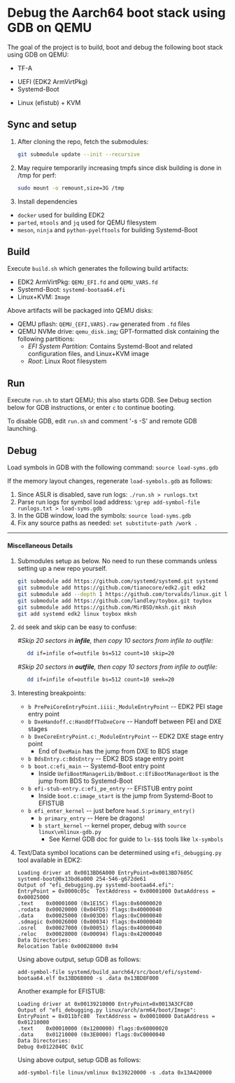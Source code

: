 # Debug the Aarch64 boot stack using GDB on QEMU

The goal of the project is to build, boot and debug the following boot stack using GDB on QEMU:

* TF-A
- UEFI (EDK2 ArmVirtPkg)
- Systemd-Boot
* Linux (efistub) + KVM

## Sync and setup
1. After cloning the repo, fetch the submodules:

    ```sh
    git submodule update --init --recursive
    ```

1. May require temporarily increasing tmpfs since disk building is done in /tmp for perf:

    ```sh
    sudo mount -o remount,size=3G /tmp
    ```

1. Install dependencies
* `docker` used for building EDK2
* `parted`, `mtools` and `jq` used for QEMU filesystem
* `meson`, `ninja` and `python-pyelftools` for building Systemd-Boot

## Build
Execute `build.sh` which generates the following build artifacts:

* EDK2 ArmVirtPkg: `QEMU_EFI.fd` and `QEMU_VARS.fd`
* Systemd-Boot: `systemd-bootaa64.efi`
* Linux+KVM: `Image`

Above artifacts will be packaged into QEMU disks:

* QEMU pflash: `QEMU_{EFI,VARS}.raw` generated from `.fd` files
* QEMU NVMe drive: `qemu_disk.img`; GPT-formatted disk containing the following partitions:
    * _EFI System Partition_: Contains Systemd-Boot and related configuration files, and Linux+KVM image
    * _Root_: Linux Root filesystem

## Run
Execute `run.sh` to start QEMU; this also starts GDB.
See Debug section below for GDB  instructions, or enter `c` to continue booting.

To disable GDB, edit `run.sh` and comment '-s -S' and remote GDB launching.

## Debug
Load symbols in GDB with the following command: `source load-syms.gdb`

If the memory layout changes, regenerate `load-symbols.gdb` as follows:

1. Since ASLR is disabled, save run logs: `./run.sh > runlogs.txt`
1. Parse run logs for symbol load address: `\grep add-symbol-file runlogs.txt > load-syms.gdb`
1. In the GDB window, load the symbols: `source load-syms.gdb`
1. Fix any source paths as needed: `set substitute-path /work .`

---

#### Miscellaneous Details

1. Submodules setup as below. No need to run these commands unless setting up a new repo yourself.

    ```sh
    git submodule add https://github.com/systemd/systemd.git systemd
    git submodule add https://github.com/tianocore/edk2.git edk2
    git submodule add --depth 1 https://github.com/torvalds/linux.git linux
    git submodule add https://github.com/landley/toybox.git toybox
    git submodule add https://github.com/MirBSD/mksh.git mksh
    git add systemd edk2 linux toybox mksh
    ```

1. `dd` seek and skip can be easy to confuse:

   _#Skip 20 sectors in **infile**, then copy 10 sectors from infile to outfile:_

    ```sh
       dd if=infile of=outfile bs=512 count=10 skip=20
    ```

   _#Skip 20 sectors in **outfile**, then copy 10 sectors from infile to outfile:_

    ```sh
       dd if=infile of=outfile bs=512 count=10 seek=20
    ```

1. Interesting breakpoints:

   * `b PrePeiCoreEntryPoint.iiii:_ModuleEntryPoint` -- EDK2 PEI stage entry point
   * `b DxeHandoff.c:HandOffToDxeCore` -- Handoff between PEI and DXE stages
   * `b DxeCoreEntryPoint.c:_ModuleEntryPoint` -- EDK2 DXE stage entry point
       * End of `DxeMain` has the jump from DXE to BDS stage
   * `b BdsEntry.c:BdsEntry` -- EDK2 BDS stage entry point
   * `b boot.c:efi_main` -- Systemd-Boot entry point
       * Inside `UefiBootManagerLib/BmBoot.c:EfiBootManagerBoot` is the jump from BDS to Systemd-Boot
   * `b efi-stub-entry.c:efi_pe_entry` -- EFISTUB entry point
       * Inside `boot.c:image_start` is the jump from Systemd-Boot to EFISTUB
   * `b efi_enter_kernel` -- just before `head.S:primary_entry()`
       * `b primary_entry` -- Here be dragons!
       * `b start_kernel` -- kernel proper, debug with `source linux\vmlinux-gdb.py`
           * See Kernel GDB doc for guide to `lx-$$$` tools like `lx-symbols`

1. Text/Data symbol locations can be determined using `efi_debugging.py` tool available in EDK2:

       Loading driver at 0x0013BD6A000 EntryPoint=0x0013BD7605C
       systemd-boot@0x13bd6a000 254-546-g672de61
       Output of "efi_debugging.py systemd-bootaa64.efi":
       EntryPoint = 0x0000c05c  TextAddress = 0x00001000 DataAddress = 0x00025000
       .text    0x00001000 (0x1E15C) flags:0x60000020
       .rodata  0x00020000 (0x04FD5) flags:0x40000040
       .data    0x00025000 (0x003D0) flags:0xC0000040
       .sdmagic 0x00026000 (0x00034) flags:0x40000040
       .osrel   0x00027000 (0x00051) flags:0x40000040
       .reloc   0x00028000 (0x00094) flags:0x42000040
       Data Directories:
       Relocation Table 0x00028000 0x94

    Using above output, setup GDB as follows:

   `add-symbol-file systemd/build_aarch64/src/boot/efi/systemd-bootaa64.elf 0x13BD6B000 -s .data 0x13BD8F000`

    Another example for EFISTUB:

       Loading driver at 0x00139210000 EntryPoint=0x0013A3CFC80
       Output of "efi_debugging.py linux/arch/arm64/boot/Image":
       EntryPoint = 0x011bfc80  TextAddress = 0x00010000 DataAddress = 0x01210000
       .text    0x00010000 (0x1200000) flags:0x60000020
       .data    0x01210000 (0x3E0000) flags:0xC0000040
       Data Directories:
       Debug 0x0122040C 0x1C

    Using above output, setup GDB as follows:

   `add-symbol-file linux/vmlinux 0x139220000 -s .data 0x13A420000`
